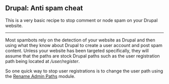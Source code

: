 ## Drupal: Anti spam cheat
This is a very basic recipe to stop comment or node spam on your Drupal website. 
- - -

Most spambots rely on the detection of your website as Drupal and then using what they know about Drupal to create a user account and post spam content. Unless your website has been targeted specifically, they will assume that the paths are stock Drupal paths such as the user registration path being located at _/user/register_.

So one quick way to stop user registrations is to change the user path using the [Rename Admin Paths](https://drupal.org/project/rename_admin_paths) module.
